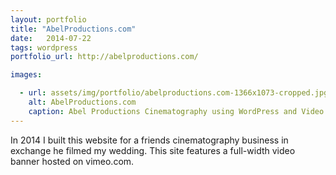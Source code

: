 ```yaml
---
layout: portfolio
title: "AbelProductions.com"
date:   2014-07-22
tags: wordpress
portfolio_url: http://abelproductions.com/

images:

  - url: assets/img/portfolio/abelproductions.com-1366x1073-cropped.jpg
    alt: AbelProductions.com
    caption: Abel Productions Cinematography using WordPress and Video background
---
```


In 2014 I built this website for a friends cinematography business in exchange he filmed my wedding. This site features a full-width video banner hosted on vimeo.com. 